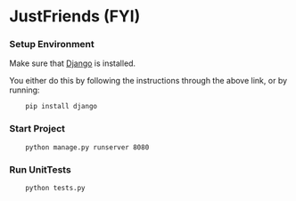 # JustFriends (FYI)

### Setup Environment
Make sure that [Django](https://github.com/django/django) is installed.

You either do this by following the instructions through the above link, or by running:
```
    pip install django
```


### Start Project
```
    python manage.py runserver 8080
```

### Run UnitTests
```
    python tests.py
```